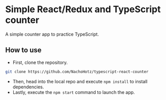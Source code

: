# Simple React/Redux and TypeScript counter

A simple counter app to practice TypeScript.

## How to use

- First, clone the repository.

```bash
git clone https://github.com/NachoHotz/typescript-react-counter
```

- Then, head into the local repo and execute `npm install` to install dependencies.
- Lastly, execute the `npm start` command to launch the app.

